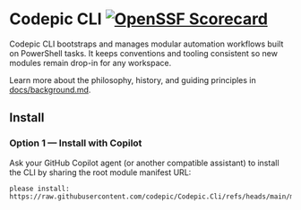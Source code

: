 # Codepic CLI [![OpenSSF Scorecard](https://api.scorecard.dev/projects/github.com/codepic/Codepic.Cli/badge)](https://scorecard.dev/viewer/?uri=github.com/codepic/Codepic.Cli)

Codepic CLI bootstraps and manages modular automation workflows built on PowerShell tasks. It keeps conventions and tooling consistent so new modules remain drop-in for any workspace.

Learn more about the philosophy, history, and guiding principles in [docs/background.md](docs/background.md).

## Install

### Option 1 — Install with Copilot

Ask your GitHub Copilot agent (or another compatible assistant) to install the CLI by sharing the root module manifest URL:

```
please install: https://raw.githubusercontent.com/codepic/Codepic.Cli/refs/heads/main/modules/module.manifest.json
```
